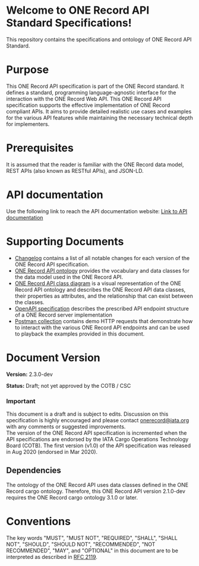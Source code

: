 # Welcome to ONE Record API Standard Specifications!

This repository contains the specifications and ontology of ONE Record API Standard.

# Purpose

This ONE Record API specification is part of the ONE Record standard.
It defines a standard, programming language-agnostic interface for the interaction with the ONE Record Web API.
This ONE Record API specification supports the effective implementation of ONE Record compliant APIs.
It aims to provide detailed realistic use cases and examples for the various API features while maintaining the necessary technical depth for implementers.

# Prerequisites

It is assumed that the reader is familiar with the ONE Record data model, REST APIs (also known as RESTful APIs), and JSON-LD.

# API documentation 

Use the following link to reach the API documentation website: [Link to API documentation](https://iata-cargo.github.io/ONE-Record/)

# Supporting Documents

- [Changelog](./CHANGELOG.md) contains a list of all notable changes for each version of the ONE Record API specification.
- [ONE Record API ontology](./ONE-Record-API-Ontology.ttl) provides the vocabulary and data classes for the data model used in the ONE Record API.
- [ONE Record API class diagram](./ONE-Record-API-Class-Diagram.md) is a visual representation of the ONE Record API ontology and describes the ONE Record API data classes, their properties as attributes, and the relationship that can exist between the classes.
- [OpenAPI specification](./ONE-Record-API-OpenAPI.yaml) describes the prescribed API endpoint structure of a ONE Record server implementation
- [Postman collection](./ONE-Record-API-Collections.postman_collection) contains demo HTTP requests that demonstrate how to interact with the various ONE Record API endpoints and can be used to playback the examples provided in this document.


# Document Version

**Version:** 2.3.0-dev

**Status:** Draft; not yet approved by the COTB / CSC

### Important
This document is a draft and is subject to edits. 
Discussion on this specification is highly encouraged and please contact [onerecord@iata.org](mailto:onerecord@iata.org) with any comments or suggested improvements.<br/>
The version of the ONE Record API specification is incremented when the API specifications are endorsed by the IATA Cargo Operations Technology Board (COTB). The first version (v1.0) of the API specification was released in Aug 2020 (endorsed in Mar 2020).

## Dependencies

The ontology of the ONE Record API uses data classes defined in the ONE Record cargo ontology. 
Therefore, this ONE Record API version 2.1.0-dev requires the ONE Record cargo ontology 3.1.0 or later.

# Conventions

The key words "MUST", "MUST NOT", "REQUIRED", "SHALL", "SHALL NOT", "SHOULD", "SHOULD NOT", "RECOMMENDED", "NOT RECOMMENDED", "MAY", and "OPTIONAL" in this document are to be interpreted as described in [RFC 2119](https://www.rfc-editor.org/rfc/rfc2119).




